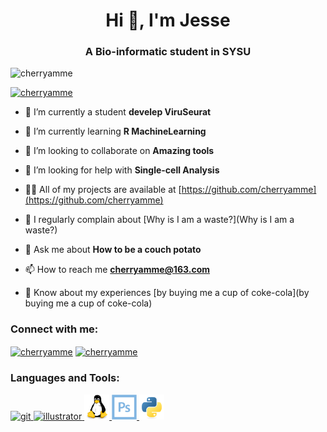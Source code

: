 <h1 align="center">Hi 👋, I'm Jesse</h1>
<h3 align="center">A Bio-informatic student in SYSU</h3>

<p align="left"> <img src="https://komarev.com/ghpvc/?username=cherryamme&label=Profile%20views&color=0e75b6&style=flat" alt="cherryamme" /> </p>

<p align="left"> <a href="https://github.com/ryo-ma/github-profile-trophy"><img src="https://github-profile-trophy.vercel.app/?username=cherryamme" alt="cherryamme" /></a> </p>

- 🔭 I’m currently a student **develep ViruSeurat**

- 🌱 I’m currently learning **R MachineLearning**

- 👯 I’m looking to collaborate on **Amazing tools**

- 🤝 I’m looking for help with **Single-cell Analysis**

- 👨‍💻 All of my projects are available at [https://github.com/cherryamme](https://github.com/cherryamme)

- 📝 I regularly complain about [Why is I am a waste?](Why is I am a waste?)

- 💬 Ask me about **How to be a couch potato**

- 📫 How to reach me **cherryamme@163.com**

- 📄 Know about my experiences [by buying me a cup of coke-cola](by buying me a cup of coke-cola)

<h3 align="left">Connect with me:</h3>
<p align="left">
<a href="https://twitter.com/cherryamme" target="blank"><img align="center" src="https://raw.githubusercontent.com/rahuldkjain/github-profile-readme-generator/master/src/images/icons/Social/twitter.svg" alt="cherryamme" height="30" width="40" /></a>
<a href="https://kaggle.com/cherryamme" target="blank"><img align="center" src="https://raw.githubusercontent.com/rahuldkjain/github-profile-readme-generator/master/src/images/icons/Social/kaggle.svg" alt="cherryamme" height="30" width="40" /></a>
</p>

<h3 align="left">Languages and Tools:</h3>
<p align="left"> <a href="https://git-scm.com/" target="_blank" rel="noreferrer"> <img src="https://www.vectorlogo.zone/logos/git-scm/git-scm-icon.svg" alt="git" width="40" height="40"/> </a> <a href="https://www.adobe.com/in/products/illustrator.html" target="_blank" rel="noreferrer"> <img src="https://www.vectorlogo.zone/logos/adobe_illustrator/adobe_illustrator-icon.svg" alt="illustrator" width="40" height="40"/> </a> <a href="https://www.linux.org/" target="_blank" rel="noreferrer"> <img src="https://raw.githubusercontent.com/devicons/devicon/master/icons/linux/linux-original.svg" alt="linux" width="40" height="40"/> </a> <a href="https://www.photoshop.com/en" target="_blank" rel="noreferrer"> <img src="https://raw.githubusercontent.com/devicons/devicon/master/icons/photoshop/photoshop-line.svg" alt="photoshop" width="40" height="40"/> </a> <a href="https://www.python.org" target="_blank" rel="noreferrer"> <img src="https://raw.githubusercontent.com/devicons/devicon/master/icons/python/python-original.svg" alt="python" width="40" height="40"/> </a> </p>
